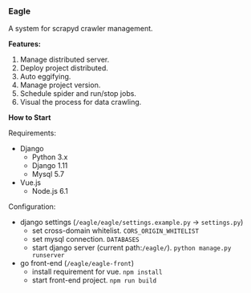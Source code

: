 ### Eagle
A system for scrapyd crawler management.

**Features:**
1. Manage distributed server.
2. Deploy project distributed.
3. Auto eggifying.
4. Manage project version.
5. Schedule spider and run/stop jobs.
6. Visual the process for data crawling.

**How to Start**

Requirements:
- Django
  - Python 3.x
  - Django 1.11
  - Mysql 5.7
- Vue.js
  - Node.js 6.1
  
Configuration:
- django settings (`/eagle/eagle/settings.example.py` -> `settings.py`)
  - set cross-domain whitelist. `CORS_ORIGIN_WHITELIST`
  - set mysql connection. `DATABASES`
  - start django server (current path:`/eagle/`). `python manage.py runserver`
- go front-end (`/eagle/eagle-front`)
  - install requirement for vue. `npm install`
  - start front-end project. `npm run build`

